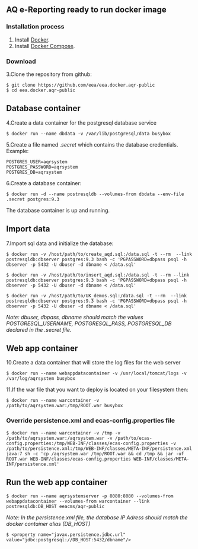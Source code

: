 ## AQ e-Reporting ready to run docker image


### Installation process
1. Install [Docker](https://www.docker.com).
2. Install [Docker Compose](https://docs.docker.com/compose/).

### Download
3.Clone the repository from github:

    $ git clone https://github.com/eea/eea.docker.aqr-public
    $ cd eea.docker.aqr-public


## Database container

4.Create a data container for the postgresql database service
	
	$ docker run --name dbdata -v /var/lib/postgresql/data busybox


5.Create a file named *.secret* which contains the database credentials. Example:
    
    POSTGRES_USER=aqrsystem
    POSTGRES_PASSWORD=aqrsystem
    POSTGRES_DB=aqrsystem


6.Create a database container:

	$ docker run -d --name postresqldb --volumes-from dbdata --env-file .secret postgres:9.3

The database container is up and running.

## Import data
7.Import sql data and initialize the database:

	$ docker run -v /host/path/to/create_aqd.sql:/data.sql -t --rm  --link postresqldb:dbserver postgres:9.3 bash -c 'PGPASSWORD=dbpass psql -h dbserver -p 5432 -U dbuser -d dbname < /data.sql'
	
	$ docker run -v /host/path/to/insert_aqd.sql:/data.sql -t --rm --link postresqldb:dbserver postgres:9.3 bash -c 'PGPASSWORD=dbpass psql -h dbserver -p 5432 -U dbuser -d dbname < /data.sql'	
	
	$ docker run -v /host/path/to/UK_demos.sql:/data.sql -t --rm  --link postresqldb:dbserver postgres:9.3 bash -c 'PGPASSWORD=dbpass psql -h dbserver -p 5432 -U dbuser -d dbname < /data.sql'	


*Note: dbuser, dbpass, dbname should match the values POSTGRESQL_USERNAME, POSTGRESQL_PASS, POSTGRESQL_DB declared in the .secret file.*

## Web app container

10.Create a data container that will store the log files for the web server
	
	$ docker run --name webappdatacontainer -v /usr/local/tomcat/logs -v /var/log/aqrsystem busybox


11.If the war file that you want to deploy is located on your filesystem then:
	
	$ docker run --name warcontainer -v /path/to/aqrsystem.war:/tmp/ROOT.war busybox


### Override persistence.xml and ecas-config.properties file


	$ docker run --name warcontainer -v /tmp -v /path/to/aqrsystem.war:/aqrsystem.war -v /path/to/ecas-config.properties:/tmp/WEB-INF/classes/ecas-config.properties -v /path/to/persistence.xml:/tmp/WEB-INF/classes/META-INF/persistence.xml java:7 sh -c 'cp /aqrsystem.war /tmp/ROOT.war && cd /tmp && jar -uf ROOT.war WEB-INF/classes/ecas-config.properties WEB-INF/classes/META-INF/persistence.xml'


## Run the web app container
	
	$ docker run --name aqrsystemserver -p 8080:8080 --volumes-from webappdatacontainer --volumes-from warcontainer --link postresqldb:DB_HOST eeacms/aqr-public
	

*Note: In the persistence.xml file, the database IP Adress should match the docker container alias (DB_HOST)*
    
    $ <property name="javax.persistence.jdbc.url" value="jdbc:postgresql://DB_HOST:5432/dbname"/>
